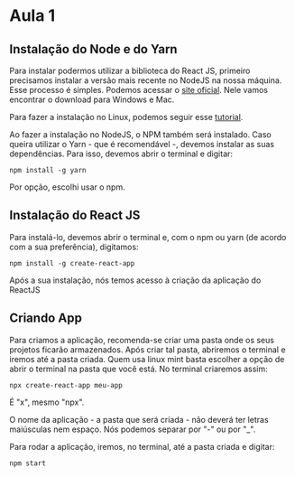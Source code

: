 # Aula 1

## Instalação do Node e do Yarn
Para instalar podermos utilizar a biblioteca do React JS, primeiro precisamos instalar a versão mais recente  no NodeJS na nossa máquina. Esse processo é simples. Podemos acessar o [site oficial](https://nodejs.org/en/download/). Nele vamos encontrar o download para Windows e Mac.

Para fazer a instalação no Linux, podemos seguir esse [tutorial](https://www.treinaweb.com.br/blog/instalacao-do-node-js-windows-mac-e-linux).

Ao fazer a instalação no NodeJS, o NPM também será instalado. Caso queira utilizar o Yarn - que é recomendável -, devemos instalar as suas dependências. Para isso, devemos abrir o terminal e digitar:

```
npm install -g yarn
```

Por opção, escolhi usar o npm.

## Instalação do React JS
Para instalá-lo, devemos abrir o terminal e, com o npm ou yarn (de acordo com a sua preferência), digitamos:

```
npm install -g create-react-app
```

Após a sua instalação, nós temos acesso à criação da aplicação do ReactJS

## Criando App
Para criamos a aplicação, recomenda-se criar uma pasta onde os seus projetos ficarão armazenados. Após criar tal pasta, abriremos o terminal e iremos até a pasta criada. Quem usa linux mint basta escolher a opção de abrir o terminal na pasta que você está.
No terminal criaremos assim:
```
npx create-react-app meu-app
```

É "x", mesmo "npx".

O nome da aplicação - a pasta que será criada - não deverá ter letras maiúsculas nem espaço. Nós podemos separar por "-" ou por "_".

Para rodar a aplicação, iremos, no terminal, até a pasta criada e digitar:
```
npm start
```